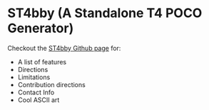 # ST4bby (A **S**tandalone **T4** POCO Generator)

Checkout the [ST4bby Github page](http://jbubriski.github.com/ST4bby/) for:

 - A list of features
 - Directions
 - Limitations
 - Contribution directions
 - Contact Info
 - Cool ASCII art